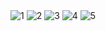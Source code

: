 
<img class="w90percent" src="/images/bt/romania/brasov.jpg" alt="1">
<img class="w90percent" src="/images/bt/romania/test.jpg" alt="2">
<img class="w90percent" src="/images/bt/romania/sinaia.jpg" alt="3">
<img class="w90percent" src="/images/bt/romania/food.jpg" alt="4">
<img class="w90percent" src="/images/bt/romania/beer.jpg" alt="5">

